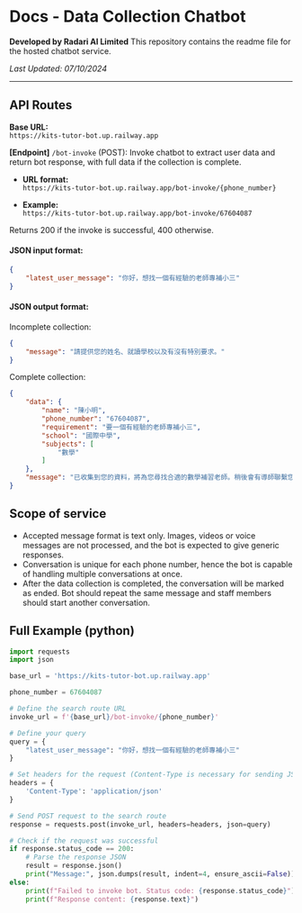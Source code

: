 # Docs - Data Collection Chatbot
**Developed by Radari AI Limited**
This repository contains the readme file for the hosted chatbot service.


_Last Updated: 07/10/2024_

---

## API Routes

**Base URL:**  
`https://kits-tutor-bot.up.railway.app`

**[Endpoint]** `/bot-invoke` (POST): Invoke chatbot to extract user data and return bot response, with full data if the collection is complete.

- **URL format:**  
  `https://kits-tutor-bot.up.railway.app/bot-invoke/{phone_number}`

- **Example:**  
  `https://kits-tutor-bot.up.railway.app/bot-invoke/67604087`

Returns 200 if the invoke is successful, 400 otherwise. 

#### JSON input format:
```json
{
    "latest_user_message": "你好，想找一個有經驗的老師專補小三"
}
```

#### JSON output format:
Incomplete collection:
```json
{
    "message": "請提供您的姓名、就讀學校以及有沒有特別要求。"
}
```
Complete collection:
```json
{
    "data": {
        "name": "陳小明",
        "phone_number": "67604087",
        "requirement": "要一個有經驗的老師專補小三",
        "school": "國際中學",
        "subjects": [
            "數學"
        ]
    },
    "message": "已收集到您的資料，將為您尋找合適的數學補習老師。稍後會有導師聯繫您。"
}
```

## Scope of service
- Accepted message format is text only. Images, videos or voice messages are not processed, and the bot is expected to give generic responses.
- Conversation is unique for each phone number, hence the bot is capable of handling multiple conversations at once.
- After the data collection is completed, the conversation will be marked as ended. Bot should repeat the same message and staff members should start another conversation.

## Full Example (python)
```python
import requests
import json

base_url = 'https://kits-tutor-bot.up.railway.app'

phone_number = 67604087

# Define the search route URL
invoke_url = f'{base_url}/bot-invoke/{phone_number}'

# Define your query
query = {
    "latest_user_message": "你好，想找一個有經驗的老師專補小三"
}

# Set headers for the request (Content-Type is necessary for sending JSON)
headers = {
    'Content-Type': 'application/json'
}

# Send POST request to the search route
response = requests.post(invoke_url, headers=headers, json=query)

# Check if the request was successful
if response.status_code == 200:
    # Parse the response JSON
    result = response.json()
    print("Message:", json.dumps(result, indent=4, ensure_ascii=False))
else:
    print(f"Failed to invoke bot. Status code: {response.status_code}")
    print(f"Response content: {response.text}")

```
